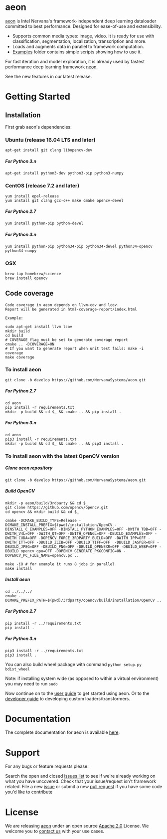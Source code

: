 # aeon

[aeon](https://github.com/NervanaSystems/aeon) is Intel Nervana's framework-independent deep learning dataloader committed to best performance. Designed for ease-of-use and extensibility.

- Supports common media types: image, video. It is ready for use with classification, segmentation, localization, transcription and more.
- Loads and augments data in parallel to framework computation.
- [Examples](examples) folder contains simple scripts showing how to use it.

For fast iteration and model exploration, it is already used by fastest performance deep learning framework [neon](https://github.com/NervanaSystems/neon).

See the new features in our latest release.

# Getting Started

## Installation

First grab aeon's dependencies:

### Ubuntu (release 16.04 LTS and later)

    apt-get install git clang libopencv-dev

##### For Python 3.n

    apt-get install python3-dev python3-pip python3-numpy

### CentOS (release 7.2 and later)

    yum install epel-release
    yum install git clang gcc-c++ make cmake opencv-devel

##### For Python 2.7

    yum install python-pip python-devel

##### For Python 3.n

    yum install python-pip python34-pip python34-devel python34-opencv python34-numpy

### OSX

    brew tap homebrew/science
    brew install opencv

## Code coverage

    Code coverage in aeon depends on llvm-cov and lcov.
    Report will be generated in html-coverage-report/index.html

    Example:

    sudo apt-get install llvm lcov
    mkdir build
    cd build
    # COVERAGE flag must be set to generate coverage report
    cmake .. -DCOVERAGE=ON
    # If you want to generate report when unit test fails: make -i coverage
    make coverage

### To install aeon

    git clone -b develop https://github.com/NervanaSystems/aeon.git

##### For Python 2.7

    cd aeon
    pip install -r requirements.txt
    mkdir -p build && cd $_ && cmake .. && pip install .

##### For Python 3.n

    cd aeon
    pip3 install -r requirements.txt
    mkdir -p build && cd $_ && cmake .. && pip3 install .

### To install aeon with the latest OpenCV version

##### Clone aeon repository

    git clone -b develop https://github.com/NervanaSystems/aeon.git

##### Build OpenCV

    mkdir -p aeon/build/3rdparty && cd $_
    git clone https://github.com/opencv/opencv.git
    cd opencv && mkdir build && cd $_

    cmake -DCMAKE_BUILD_TYPE=Release -DCMAKE_INSTALL_PREFIX=$(pwd)/installation/OpenCV -DINSTALL_C_EXAMPLES=OFF -DINSTALL_PYTHON_EXAMPLES=OFF -DWITH_TBB=OFF -DWITH_V4L=OFF -DWITH_QT=OFF -DWITH_OPENGL=OFF -DBUILD_EXAMPLES=OFF -DWITH_CUDA=OFF -DOPENCV_FORCE_3RDPARTY_BUILD=OFF -DWITH_IPP=OFF -DWITH_ITT=OFF -DBUILD_ZLIB=OFF -DBUILD_TIFF=OFF  -DBUILD_JASPER=OFF -DBUILD_JPEG=OFF -DBUILD_PNG=OFF -DBUILD_OPENEXR=OFF -DBUILD_WEBP=OFF -DBUILD_opencv_gpu=OFF -DOPENCV_GENERATE_PKGCONFIG=ON -DOPENCV_PC_FILE_NAME=opencv.pc ..

    make -j8 # for example it runs 8 jobs in parallel
    make install

##### Install aeon

    cd ../../../
    cmake -DCMAKE_PREFIX_PATH=$(pwd)/3rdparty/opencv/build/installation/OpenCV ..

##### For Python 2.7

    pip install -r ../requirements.txt
    pip install .

##### For Python 3.n

    pip3 install -r ../requirements.txt
    pip3 install .

You can also build wheel package with command `python setup.py bdist_wheel`

Note: if installing system wide (as opposed to within a virtual environment) you may need to run `sudo`

Now continue on to the [user guide](http://aeon.nervanasys.com/index.html/user_guide.html) to get started using aeon. Or to the
[developer guide](http://aeon.nervanasys.com/index.html/developer_guide.html) to developing custom loaders/transformers.

# Documentation

The complete documentation for aeon is available [here](http://aeon.nervanasys.com).

# Support

For any bugs or feature requests please:

Search the open and closed [issues list](https://github.com/NervanaSystems/aeon/issues) to see if we're already working on what you have uncovered.
Check that your issue/request isn't framework related.
File a new [issue](https://github.com/NervanaSystems/aeon/issues) or submit a new [pull request](https://github.com/NervanaSystems/aeon/pulls) if you have some code you'd like to contribute

# License

We are releasing [aeon](https://github.com/NervanaSystems/aeon) under an open source [Apache 2.0](https://www.apache.org/licenses/LICENSE-2.0) License. We welcome you to [contact us](info@nervanasys.com) with your use cases.
